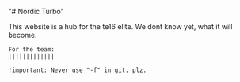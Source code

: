 "# Nordic Turbo" 

This website is a hub for the te16 elite.
We dont know yet, what it will become.

	For the team:
	|||||||||||||

	!important: Never use "-f" in git. plz.
	


